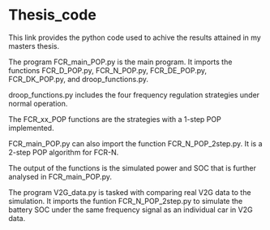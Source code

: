 # Thesis_code

This link provides the python code used to achive the results attained in my masters thesis.

The program FCR_main_POP.py is the main program. 
It imports the functions FCR_D_POP.py, FCR_N_POP.py, FCR_DE_POP.py, FCR_DK_POP.py,
and droop_functions.py.

droop_functions.py includes the four frequency regulation strategies under normal operation.

The FCR_xx_POP functions are the strategies with a 1-step POP implemented. 

FCR_main_POP.py can also import the function FCR_N_POP_2step.py. It is a 2-step POP algorithm for FCR-N.

The output of the functions is the simulated power and SOC that is further analysed in FCR_main_POP.py.


The program V2G_data.py is tasked with comparing real V2G data to the simulation. It imports the funtion FCR_N_POP_2step.py to simulate the battery SOC under the same frequency signal as an individual car in V2G data.




